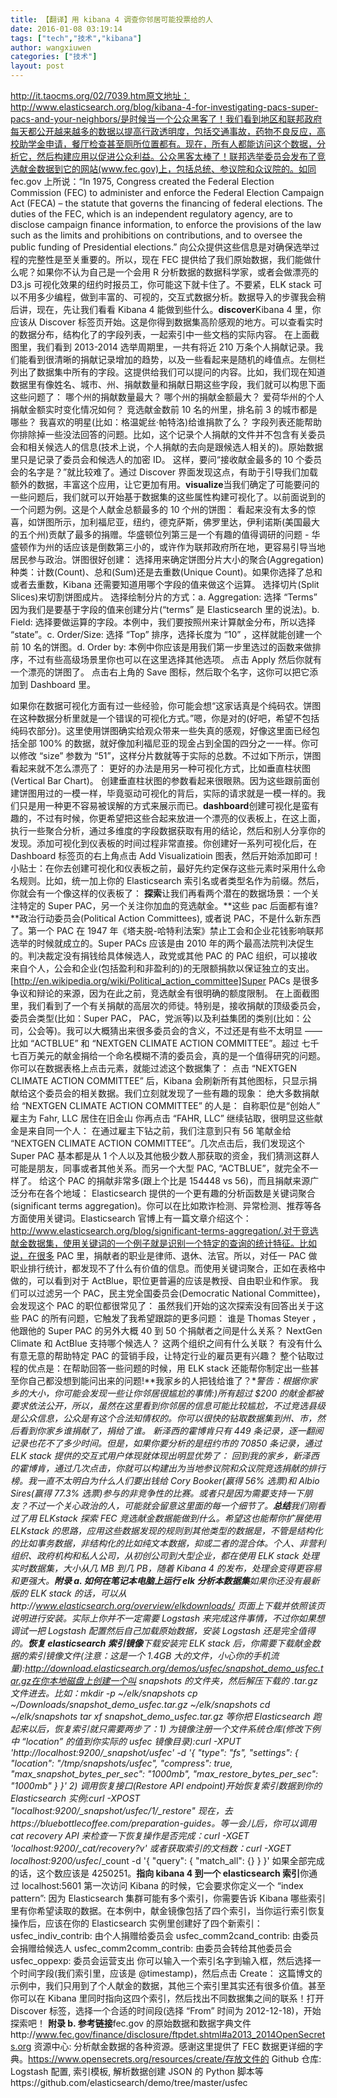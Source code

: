 ```yaml
---
title: 【翻译】用 kibana 4 调查你邻居可能投票给的人
date: 2016-01-08 03:19:14
tags: ["tech","技术","kibana"]
author: wangxiuwen
categories: ["技术"]
layout: post
---
```



http://it.taocms.org/02/7039.htm原文地址：http://www.elasticsearch.org/blog/kibana-4-for-investigating-pacs-super-pacs-and-your-neighbors/是时候当一个公众黑客了！我们看到地区和联邦政府每天都公开越来越多的数据以提高行政透明度，包括交通事故，药物不良反应，高校助学金申请，餐厅检查甚至厕所位置都有。现在，所有人都能访问这个数据，分析它，然后构建应用以促进公众利益。公众黑客太棒了！联邦选举委员会发布了竞选献金数据到它的网站(www.fec.gov)上，包括总统、参议院和众议院的。如同 fec.gov 上所说：“In 1975, Congress created the Federal Election Commission (FEC) to administer and enforce the Federal Election Campaign Act (FECA) – the statute that governs the financing of federal elections. The duties of the FEC, which is an independent regulatory agency, are to disclose campaign finance information, to enforce the provisions of the law such as the limits and prohibitions on contributions, and to oversee the public funding of Presidential elections.”
向公众提供这些信息是对确保选举过程的完整性是至关重要的。所以，现在 FEC 提供给了我们原始数据，我们能做什么呢？如果你不认为自己是一个会用 R 分析数据的数据科学家，或者会做漂亮的 D3.js 可视化效果的纽约时报员工，你可能这下就卡住了。不要紧，ELK stack 可以不用多少编程，做到丰富的、可视的，交互式数据分析。数据导入的步骤我会稍后讲，现在，先让我们看看 Kibana 4 能做到些什么。**discover**Kibana 4 里，你应该从 Discover 标签页开始。这是你得到数据集高阶感观的地方。可以查看实时的数据分布，结构化了的字段列表，一起索引中一些文档的实际内容。
在上面截图里，我们看到 2013-2014 选举周期里，一共有将近 210 万条个人捐献记录。我们能看到很清晰的捐献记录增加的趋势，以及一些看起来是随机的峰值点。左侧栏列出了数据集中所有的字段。这提供给我们可以提问的内容。比如，我们现在知道数据里有像姓名、城市、州、捐献数量和捐献日期这些字段，我们就可以构思下面这些问题了：
哪个州的捐献数量最大？
哪个州的捐献金额最大？
爱荷华州的个人捐献金额实时变化情况如何？
竞选献金数前 10 名的州里，排名前 3 的城市都是哪些？
我喜欢的明星(比如：格温妮丝·帕特洛)给谁捐款了么？
字段列表还能帮助你排除掉一些没法回答的问题。比如，这个记录个人捐献的文件并不包含有关委员会和相关候选人的信息(技术上说，个人捐献的去向是跟候选人相关的)。原始数据里只是记录了委员会和候选人的加密 ID。
这样，要问“接收献金最多的 10 个委员会的名字是？”就比较难了。通过 Discover 界面发现这点，有助于引导我们加载额外的数据，丰富这个应用，让它更加有用。**visualize**当我们确定了可能要问的一些问题后，我们就可以开始基于数据集的这些属性构建可视化了。以前面说到的一个问题为例。这是个人献金总额最多的 10 个州的饼图：
看起来没有太多的惊喜，如饼图所示，加利福尼亚，纽约，德克萨斯，佛罗里达，伊利诺斯(美国最大的五个州)贡献了最多的捐赠。华盛顿位列第三是一个有趣的值得调研的问题 - 华盛顿作为州的话应该是倒数第三小的，或许作为联邦政府所在地，更容易引导当地居民参与政治。饼图很好创建：
选择用来确定饼图分片大小的聚合(Aggregation)种类：计数(Count)、总和(Sum)还是去重数(Unique Count)。如果你选择了总和或者去重数，Kibana 还需要知道用哪个字段的值来做这个运算。
选择切片(Split Slices)来切割饼图成片。
选择绘制分片的方式：a. Aggregation: 选择 “Terms” 因为我们是要基于字段的值来创建分片(“terms” 是 Elasticsearch 里的说法)。b. Field: 选择要做运算的字段。本例中，我们要按照州来计算献金分布，所以选择 “state”。c. Order/Size: 选择 “Top” 排序，选择长度为 “10” ，这样就能创建一个前 10 名的饼图。d. Order by: 本例中你应该是用我们第一步里选过的函数来做排序，不过有些高级场景里你也可以在这里选择其他选项。
点击 Apply 然后你就有一个漂亮的饼图了。
点击右上角的 Save 图标，然后取个名字，这你可以把它添加到 Dashboard 里。

如果你在数据可视化方面有过一些经验，你可能会想“这家话真是个纯码农。饼图在这种数据分析里就是一个错误的可视化方式。”嗯，你是对的(好吧，希望不包括纯码农部分)。这里使用饼图确实给观众带来一些失真的感观，好像这里面已经包括全部 100% 的数据，就好像加利福尼亚的现金占到全国的四分之一一样。你可以修改 “size” 参数为 “51”，这样分片数就等于实际的总数。不过如下所示，饼图看起来就不怎么漂亮了：
更好的办法是用另一种可视化方式，比如垂直柱状图(Vertical Bar Chart)。
创建垂直柱状图的参数看起来很眼熟。因为这些跟前面创建饼图用过的一模一样，毕竟驱动可视化的背后，实际的请求就是一模一样的。我们只是用一种更不容易被误解的方式来展示而已。**dashboard**创建可视化是蛮有趣的，不过有时候，你更希望把这些合起来放进一个漂亮的仪表板上，在这上面，执行一些聚合分析，通过多维度的字段数据获取有用的结论，然后和别人分享你的发现。添加可视化到仪表板的时间过程非常直接。你创建好一系列可视化后，在 Dashboard 标签页的右上角点击 Add Visualizatioin 图表，然后开始添加即可！
小贴士：在你去创建可视化和仪表板之前，最好先约定保存这些元素时采用什么命名规则。比如，统一加上你的 Elasticsearch 索引名或者类型名作为前缀。然后，你就会有一个像这样的仪表板了：
**探索**让我们再看两个潜在的数据场景：一个关注特定的 Super PAC，另一个关注你加血的竞选献金。**这些 pac 后面都有谁?**政治行动委员会(Political Action Committees), 或者说 PAC，不是什么新东西了。第一个 PAC 在 1947 年《塔夫脱-哈特利法案》禁止工会和企业花钱影响联邦选举的时候就成立的。Super PACs 应该是由 2010 年的两个最高法院判决促生的。判决裁定没有捐钱给具体候选人，政党或其他 PAC 的 PAC 组织，可以接收来自个人，公会和企业(包括盈利和非盈利的)的无限额捐款以保证独立的支出。[http://en.wikipedia.org/wiki/Political_action_committee]Super PACs 是很多争议和辩论的来源，因为在此之前，竞选献金有很明确的额度限制。
在上面截图里，我们看到了一个有关捐献的高层次的师徒。特别是，接收捐献的顶级委员会，委员会类型(比如：Super PAC， PAC，党派等)以及利益集团的类别(比如：公司，公会等)。我可以大概猜出来很多委员会的含义，不过还是有些不太明显 —— 比如 “ACTBLUE” 和 “NEXTGEN CLIMATE ACTION COMMITTEE”。超过 七千七百万美元的献金捐给一个命名模糊不清的委员会，真的是一个值得研究的问题。你可以在数据表格上点击元素，就能过滤这个数据集了：
点击 “NEXTGEN CLIMATE ACTION COMMITTEE” 后，Kibana 会刷新所有其他图标，只显示捐献给这个委员会的相关数据。我们立刻就发现了一些有趣的现象：
绝大多数捐献给 “NEXTGEN CLIMATE ACTION COMMITTEE” 的人是：
自称职位是“创始人”
雇主为 Fahr, LLC
居住在旧金山
你再点击 “FAHR, LLC” 继续钻取，很明显这些献金是来自同一个人：
在通过雇主下钻之前，我们注意到只有 56 笔献金给 “NEXTGEN CLIMATE ACTION COMMITTEE”。几次点击后，我们发现这个 Super PAC 基本都是从 1 个人以及其他极少数人那获取的资金，我们猜测这群人可能是朋友，同事或者其他关系。而另一个大型 PAC, “ACTBLUE”，就完全不一样了。
给这个 PAC 的捐献非常多(跟上个比是 154448 vs 56)，而且捐献来源广泛分布在各个地域：
Elasticsearch 提供的一个更有趣的分析函数是关键词聚合(significant terms aggregation)。你可以在比如欺诈检测、异常检测、推荐等各方面使用关键词。Elasticsearch 官博上有一篇文章介绍这个：http://www.elasticsearch.org/blog/significant-terms-aggregation/.对于竞选献金数据集，使用关键词的一个例子就是识别一个特定的查询的统计特征。比如说，在很多 PAC 里，捐献者的职业是律师、退休、法官。所以，对任一 PAC 做职业排行统计，都发现不了什么有价值的信息。而使用关键词聚合，正如在表格中做的，可以看到对于 ActBlue，职位更普遍的应该是教授、自由职业和作家。
我们可以过滤另一个 PAC，民主党全国委员会(Democratic National Committee)，会发现这个 PAC 的职位都很常见了：
虽然我们开始的这次探索没有回答出关于这些 PAC 的所有问题，它触发了我希望跟踪的更多问题：
谁是 Thomas Steyer ，他跟他的 Super PAC 的另外大概 40 到 50 个捐献者之间是什么关系？
NextGen Climate 和 ActBlue 支持哪个候选人？
这两个组织之间有什么关联？
有没有什么有意无意的帮助特定 PAC 的营销手段，让特定行业的雇员更有兴趣？
整个钻取过程的优点是：在帮助回答一些问题的时候，用 ELK stack 还能帮你制定出一些甚至你自己都没想到能问出来的问题!**我家乡的人把钱给谁了？**警告：根据你家乡的大小，你可能会发现一些让你邻居很尴尬的事情:)所有超过 $200 的献金都被要求依法公开，所以，虽然在这里看到你邻居的信息可能比较尴尬，不过竞选县级是公众信息，公众是有这个合法知情权的。你可以很快的钻取数据集到州、市，然后看到你家乡谁捐献了，捐给了谁。
新泽西的霍博肯只有 449 条记录，逐一翻阅记录也花不了多少时间。但是，如果你要分析的是纽约市的 70850 条记录，通过 ELK stack 提供的交互式用户体现就体现出明显优势了：
回到我的家乡，新泽西的霍博肯，通过几次点击，你就可以构建出为当地参议院和众议院竞选捐献的排行榜。我一直不太明白为什么人们要出钱给 Cory Booker(赢得 56% 选票)和 Albio Sires(赢得 77.3% 选票)参与的非竞争性的比赛。或者只是因为需要支持一下朋友？不过一个关心政治的人，可能就会留意这里面的每一个细节了。**总结**我们刚看过了用 ELKstack 探索 FEC 竞选献金数据能做到什么。希望这也能帮你扩展使用 ELKstack 的思路，应用这些数据发现的规则到其他类型的数据是，不管是结构化的比如事务数据，非结构化的比如纯文本数据，抑或二者的混合体。个人、非营利组织、政府机构和私人公司，从初创公司到大型企业，都在使用 ELK stack 处理实时数据集，大小从几 MB 到几 PB，随着 Kibana 4 的发布，处理会变得更容易和更强大。**附录 a. 如何在笔记本电脑上运行 elk 分析本数据集**如果你还没有最新版的 ELK stack 的话，可以从http://www.elasticsearch.org/overview/elkdownloads/ 页面上下载并依照该页说明进行安装。实际上你并不一定需要 Logstash 来完成这件事情，不过你如果想调试一把 Logstash 配置然后自己加载原始数据，安装 Logstash 还是完全值得的。**恢复 elasticsearch 索引镜像**下载安装完 ELK stack 后，你需要下载献金数据的索引镜像文件(注意：这是一个 1.4GB 大的文件，小心你的手机流量):http://download.elasticsearch.org/demos/usfec/snapshot_demo_usfec.tar.gz在你本地磁盘上创建一个叫 snapshots 的文件夹，然后解压下载的 .tar.gz 文件进去。比如：mkdir -p ~/elk/snapshots
cp ~/Downloads/snapshot_demo_usfec.tar.gz ~/elk/snapshots
cd ~/elk/snapshots
tar xf snapshot_demo_usfec.tar.gz
等你把 Elasticsearch 跑起来以后，恢复索引就只需要两步了：1) 为镜像注册一个文件系统仓库(修改下例中 “location” 的值到你实际的 usfec 镜像目录):curl -XPUT 'http://localhost:9200/_snapshot/usfec' -d '{
    "type": "fs",
    "settings": {
        "location": "/tmp/snapshots/usfec",
        "compress": true,
        "max_snapshot_bytes_per_sec": "1000mb",
        "max_restore_bytes_per_sec": "1000mb"
    }
}'
2) 调用恢复接口(Restore API endpoint)开始恢复索引数据到你的 Elasticsearch 实例:curl -XPOST "localhost:9200/_snapshot/usfec/1/_restore"
现在，去https://bluebottlecoffee.com/preparation-guides。等一会儿后，你可以调用 cat recovery API 来检查一下恢复操作是否完成：curl -XGET 'localhost:9200/_cat/recovery?v'
或者获取索引的文档数：curl -XGET localhost:9200/usfec*/_count -d '{
        "query": {
                "match_all": {}
        }
}'
如果全部完成的话，这个数应该是 4250251。**指向 kibana 4 到一个 elasticsearch 索引**你通过 localhost:5601 第一次访问 Kibana 的时候，它会要求你定义一个 “index pattern”:
因为 Elasticsearch 集群可能有多个索引，你需要告诉 Kibana 哪些索引里有你希望读取的数据。在本例中，献金镜像包括了四个索引，当你运行索引恢复操作后，应该在你的 Elasticsearch 实例里创建好了四个新索引：
usfec_indiv_contrib: 由个人捐赠给委员会
usfec_comm2cand_contrib: 由委员会捐赠给候选人
usfec_comm2comm_contrib: 由委员会转给其他委员会
usfec_oppexp: 委员会运营支出
你可以输入一个索引名字到输入框，然后选择一个时间字段(我们索引里，应该是 @timestamp)，然后点击 Create：
这篇博文的示例中，我们只用到了个人献金的数据，其他三个索引里其实还有很多价值。甚至你可以在 Kibana 里同时指向这四个索引，然后找出不同数据集之间的联系！打开 Discover 标签，选择一个合适的时间段(选择 “From” 时间为 2012-12-18)，开始探索吧！
**附录 b. 参考链接**fec.gov 的原始数据和数据字典文件http://www.fec.gov/finance/disclosure/ftpdet.shtml#a2013_2014OpenSecrets.org 资源中心: 分析献金数据的各种资源。感谢这里提供了 FEC 数据更详细的字典。https://www.opensecrets.org/resources/create/存放文件的 Github 仓库: Logstash 配置, 索引模板, 解析数据创建 JSON 的 Python 脚本等https://github.com/elasticsearch/demo/tree/master/usfec
